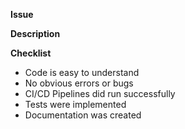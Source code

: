 **Issue**



**Description**



**Checklist**

* Code is easy to understand
* No obvious errors or bugs
* CI/CD Pipelines did run successfully
* Tests were implemented
* Documentation was created